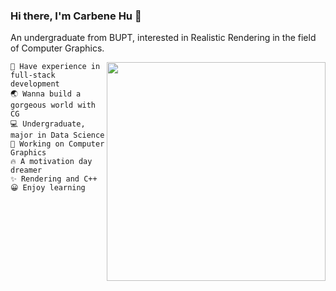 ### Hi there, I'm Carbene Hu 👋

An undergraduate from BUPT, interested in Realistic Rendering in the field of Computer Graphics.

<img align="right" src="https://github-readme-stats.vercel.app/api/top-langs/?username=Hyiker&layout=compact&exclude_repo=hyiker-blog,hyiker.github.io,CampusNavigation" width='350"' />

```
🚀️ Have experience in full-stack development
🌏 Wanna build a gorgeous world with CG
💻 Undergraduate, major in Data Science
💼 Working on Computer Graphics
🔥 A motivation day dreamer
✨ Rendering and C++
😀 Enjoy learning
```
